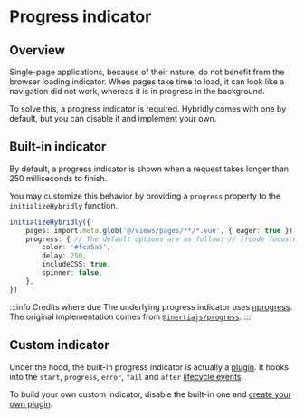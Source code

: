 # Progress indicator

## Overview

Single-page applications, because of their nature, do not benefit from the browser loading indicator. When pages take time to load, it can look like a navigation did not work, whereas it is in progress in the background.

To solve this, a progress indicator is required. Hybridly comes with one by default, but you can disable it and implement your own.

## Built-in indicator

By default, a progress indicator is shown when a request takes longer than 250 milliseconds to finish.

You may customize this behavior by providing a `progress` property to the `initializeHybridly` function.

```ts
initializeHybridly({
	pages: import.meta.glob('@/views/pages/**/*.vue', { eager: true }),
	progress: { // The default options are as follow: // [!code focus:6]
		color: '#fca5a5',
		delay: 250,
		includeCSS: true,
		spinner: false,
	},
})
```

:::info Credits where due
The underlying progress indicator uses [nprogress](https://ricostacruz.com/nprogress/). The original implementation comes from [`@inertiajs/progress`](https://github.com/inertiajs/progress).
:::

## Custom indicator

Under the hood, the built-in progress indicator is actually a [plugin](./plugins.md). It hooks into the `start`, `progress`, `error`, `fail` and `after` [lifecycle events](./hooks.md).

To build your own custom indicator, disable the built-in one and [create your own plugin](./plugins.md).
